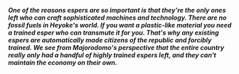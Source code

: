 ***One of the reasons espers are so important is that they're the only ones left who can craft sophisticated machines and technology.
There are no fossil fuels in Heyoke's world.
If you want a plastic-like material you need a trained esper who can transmute it for you.
That's why any existing espers are automatically made citizens of the republic and forcibly trained.
We see from Majorodomo's perspective that the entire country really only had a handful of highly trained espers left, and they can't maintain the economy on their own.***
